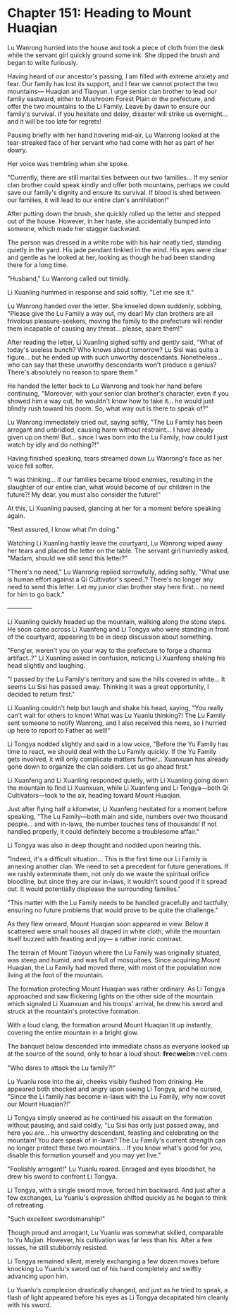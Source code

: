 # Chapter 151: Heading to Mount Huaqian

Lu Wanrong hurried into the house and took a piece of cloth from the desk while the servant girl quickly ground some ink. She dipped the brush and began to write furiously.

Having heard of our ancestor's passing, I am filled with extreme anxiety and fear. Our family has lost its support, and I fear we cannot protect the two mountains— Huaqian and Tiaoyun. I urge senior clan brother to lead our family eastward, either to Mushroom Forest Plain or the prefecture, and offer the two mountains to the Li Family. Leave by dawn to ensure our family's survival. If you hesitate and delay, disaster will strike us overnight... and it will be too late for regrets!

Pausing briefly with her hand hovering mid-air, Lu Wanrong looked at the tear-streaked face of her servant who had come with her as part of her dowry.

Her voice was trembling when she spoke.

"Currently, there are still marital ties between our two families... If my senior clan brother could speak kindly and offer both mountains, perhaps we could save our family's dignity and ensure its survival. If blood is shed between our families, it will lead to our entire clan's annihilation!"

After putting down the brush, she quickly rolled up the letter and stepped out of the house. However, in her haste, she accidentally bumped into someone, which made her stagger backward.

The person was dressed in a white robe with his hair neatly tied, standing quietly in the yard. His jade pendant tinkled in the wind. His eyes were clear and gentle as he looked at her, looking as though he had been standing there for a long time.

"Husband," Lu Wanrong called out timidly.

Li Xuanling hummed in response and said softly, "Let me see it."

Lu Wanrong handed over the letter. She kneeled down suddenly, sobbing, "Please give the Lu Family a way out, my dear! My clan brothers are all frivolous pleasure-seekers, moving the family to the prefecture will render them incapable of causing any threat... please, spare them!"

After reading the letter, Li Xuanling sighed softly and gently said, "What of today's useless bunch? Who knows about tomorrow? Lu Sisi was quite a figure... but he ended up with such unworthy descendants. Nonetheless... who can say that these unworthy descendants won't produce a genius? There's absolutely no reason to spare them."

He handed the letter back to Lu Wanrong and took her hand before continuing, "Moreover, with your senior clan brother's character, even if you showed him a way out, he wouldn't know how to take it... he would just blindly rush toward his doom. So, what way out is there to speak of?"

Lu Wanrong immediately cried out, saying softly, "The Lu Family has been arrogant and unbridled, causing harm without restraint... I have already given up on them! But... since I was born into the Lu Family, how could I just watch by idly and do nothing?!"

Having finished speaking, tears streamed down Lu Wanrong's face as her voice fell softer.

"I was thinking... if our families became blood enemies, resulting in the slaughter of our entire clan, what would become of our children in the future?! My dear, you must also consider the future!"

At this, Li Xuanling paused, glancing at her for a moment before speaking again.

"Rest assured, I know what I'm doing."

Watching Li Xuanling hastily leave the courtyard, Lu Wanrong wiped away her tears and placed the letter on the table. The servant girl hurriedly asked, "Madam, should we still send this letter?"

"There's no need," Lu Wanrong replied sorrowfully, adding softly, "What use is human effort against a Qi Cultivator's speed..? There's no longer any need to send this letter. Let my junior clan brother stay here first... no need for him to go back."

————

Li Xuanling quickly headed up the mountain, walking along the stone steps. He soon came across Li Xuanfeng and Li Tongya who were standing in front of the courtyard, appearing to be in deep discussion about something.

"Feng'er, weren't you on your way to the prefecture to forge a dharma artifact..?" Li Xuanling asked in confusion, noticing Li Xuanfeng shaking his head slightly and laughing.

"I passed by the Lu Family's territory and saw the hills covered in white... It seems Lu Sisi has passed away. Thinking it was a great opportunity, I decided to return first."

Li Xuanling couldn't help but laugh and shake his head, saying, "You really can't wait for others to know! What was Lu Yuanlu thinking?! The Lu Family sent someone to notify Wanrong, and I also received this news, so I hurried up here to report to Father as well!"

Li Tongya nodded slightly and said in a low voice, "Before the Yu Family has time to react, we should deal with the Lu Family quickly. If the Yu Family gets involved, it will only complicate matters further... Xuanxuan has already gone down to organize the clan soldiers. Let us go ahead first."

Li Xuanfeng and Li Xuanling responded quietly, with Li Xuanling going down the mountain to find Li Xuanxuan, while Li Xuanfeng and Li Tongya—both Qi Cultivators—took to the air, heading toward Mount Huaqian.

Just after flying half a kilometer, Li Xuanfeng hesitated for a moment before speaking, "The Lu Family—both main and side, numbers over two thousand people... and with in-laws, the number touches tens of thousands! If not handled properly, it could definitely become a troublesome affair."

Li Tongya was also in deep thought and nodded upon hearing this.

"Indeed, it's a difficult situation... This is the first time our Li Family is annexing another clan. We need to set a precedent for future generations. If we rashly exterminate them, not only do we waste the spiritual orifice bloodline, but since they are our in-laws, it wouldn't sound good if it spread out. It would potentially displease the surrounding families."

"This matter with the Lu Family needs to be handled gracefully and tactfully, ensuring no future problems that would prove to be quite the challenge."

As they flew onward, Mount Huaqian soon appeared in view. Below it scattered were small houses all draped in white cloth, while the mountain itself buzzed with feasting and joy— a rather ironic contrast.

The terrain of Mount Tiaoyun where the Lu Family was originally situated, was steep and humid, and was full of mosquitoes. Since acquiring Mount Huaqian, the Lu Family had moved there, with most of the population now living at the foot of the mountain.

The formation protecting Mount Huaqian was rather ordinary. As Li Tongya approached and saw flickering lights on the other side of the mountain which signaled Li Xuanxuan and his troops' arrival, he drew his sword and struck at the mountain's protective formation.

With a loud clang, the formation around Mount Huaqian lit up instantly, covering the entire mountain in a bright glow.

The banquet below descended into immediate chaos as everyone looked up at the source of the sound, only to hear a loud shout:
𝗳𝗿𝐞𝕖𝘄𝗲𝕓𝗻𝚘𝚟𝕖𝐥.𝚌𝕠𝕞

"Who dares to attack the Lu family?!"

Lu Yuanlu rose into the air, cheeks visibly flushed from drinking. He appeared both shocked and angry upon seeing Li Tongya, and he cursed, "Since the Li family has become in-laws with the Lu Family, why now covet our Mount Huaqian?!"

Li Tongya simply sneered as he continued his assault on the formation without pausing, and said coldly, "Lu Sisi has only just passed away, and here you are... his unworthy descendant, feasting and celebrating on the mountain! You dare speak of in-laws? The Lu Family's current strength can no longer protect these two mountains... If you know what's good for you, disable this formation yourself and you may yet live."

"Foolishly arrogant!" Lu Yuanlu roared. Enraged and eyes bloodshot, he drew his sword to confront Li Tongya.

Li Tongya, with a single sword move, forced him backward. And just after a few exchanges, Lu Yuanlu's expression shifted quickly as he began to think of retreating.

"Such excellent swordsmanship!"

Though proud and arrogant, Lu Yuanlu was somewhat skilled, comparable to Yu Mujian. However, his cultivation was far less than his. After a few losses, he still stubbornly resisted.

Li Tongya remained silent, merely exchanging a few dozen moves before knocking Lu Yuanlu's sword out of his hand completely and swiftly advancing upon him.

Lu Yuanlu's complexion drastically changed, and just as he tried to speak, a flash of light appeared before his eyes as Li Tongya decapitated him cleanly with his sword.
